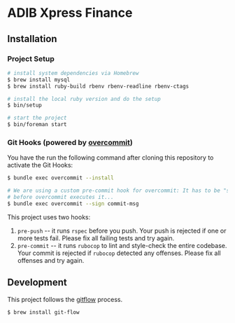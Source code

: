 # ADIB Xpress Finance

## Installation

### Project Setup

```sh
# install system dependencies via Homebrew
$ brew install mysql
$ brew install ruby-build rbenv rbenv-readline rbenv-ctags

# install the local ruby version and do the setup
$ bin/setup

# start the project
$ bin/foreman start
```

### Git Hooks (powered by [overcommit](https://github.com/brigade/overcommit))

You have the run the following command after cloning this repository to activate the Git Hooks:

```sh
$ bundle exec overcommit --install

# We are using a custom pre-commit hook for overcommit: It has to be "signed"
# before overcommit executes it...
$ bundle exec overcommit --sign commit-msg
```

This project uses two hooks:

1. `pre-push` -- it runs `rspec` before you push. Your push is rejected if one or more tests fail. Please fix all failing tests and try again.
2. `pre-commit` -- it runs `rubocop` to lint and style-check the entire codebase. Your commit is rejected if `rubocop` detected any offenses. Please fix all offenses and try again.

## Development

This project follows the [gitflow](https://github.com/nvie/gitflow) process.

```sh
$ brew install git-flow
```
